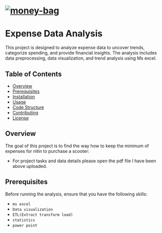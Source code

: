  # <a href="https://ibb.co/MMxcGnf"><img src="https://i.ibb.co/MMxcGnf/money-bag.png" alt="money-bag" border="0" /></a>
 # Expense Data Analysis

This project is designed to analyze expense data to uncover trends, categorize spending, and provide financial insights. The analysis includes data preprocessing, data visualization, and trend analysis using Ms excel.



## Table of Contents

- [Overview](#overview)
- [Prerequisites](#prerequisites)
- [Installation](#installation)
- [Usage](#usage)
- [Code Structure](#code-structure)
- [Contributing](#contributing)
- [License](#license)

## Overview

The goal of this project is to find the way how to keep the minimum of expenses for nitin to purchase a scooter:
- For project tasks and data details please open the pdf file I have been above uploaded.


## Prerequisites

Before running the analysis, ensure that you have the following skills:

- `ms excel`
- `Data visualization`
- `ETL(Extract transform load)`
- `statistics`
- `power point`


